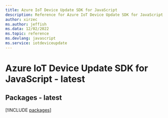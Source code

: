 ```yaml
---
title: Azure IoT Device Update SDK for JavaScript
description: Reference for Azure IoT Device Update SDK for JavaScript
author: xirzec
ms.author: jeffish
ms.data: 12/02/2022
ms.topic: reference
ms.devlang: javascript
ms.service: iotdeviceupdate
---
```

# Azure IoT Device Update SDK for JavaScript - latest
## Packages - latest
[!INCLUDE [packages](iot-device-update-index.md)]
